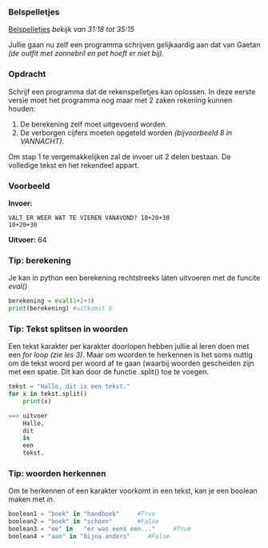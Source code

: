 ### Belspelletjes

[Belspelletjes](https://www.youtube.com/watch?v=LFLDU4Q9_Jk&t=31m18 "Basta belspelletjes") *bekijk van 31:18 tot 35:15*

Jullie gaan nu zelf een programma schrijven gelijkaardig aan dat van Gaetan *(de outfit met zonnebril en pet hoeft er niet bij).*

### Opdracht
Schrijf een programma dat de rekenspelletjes kan oplossen. In deze eerste versie moet het programma nog maar met 2 zaken rekening kunnen houden:

1. De berekening zelf moet uitgevoerd worden.
2. De verborgen cijfers moeten opgeteld worden *(bijvoorbeeld 8 in VANNACHT)*.

Om stap 1 te vergemakkelijken zal de invoer uit 2 delen bestaan. De volledige tekst en het rekendeel appart.  

### Voorbeeld

**Invoer:**

    VALT ER WEER WAT TE VIEREN VANAVOND? 10+20+30
    10+20+30
    
**Uitvoer:**
    64

### Tip: berekening 
Je kan in python een berekening rechtstreeks laten uitvoeren met de funcite *eval()*
```python
berekening = eval(1+2+3)
print(berekening) #uitkomst 6
```

### Tip: Tekst splitsen in woorden
Een tekst karakter per karakter doorlopen hebben jullie al leren doen met een *for loop (zie les 3)*. Maar om woorden te herkennen is het soms nuttig om de tekst woord per woord af te gaan (waarbij woorden gescheiden zijn met een spatie. Dit kan door de functie .split() toe te voegen.
```python
tekst = "Hallo, dit is een tekst."
for x in tekst.split()
    print(x)

==> uitvoer
    Hallo,
    dit
    is
    een
    tekst.
```
### Tip: woorden herkennen
Om te herkennen of een karakter voorkomt in een tekst, kan je een boolean maken met *in*.
```python
boolean1 = "boek" in "handboek"     #True
boolean2 = "boek" in "schoen"       #False
boolean3 = "ee" in   "er was eens een..."     #True
boolean4 = "aan" in "bijna anders"     #False

```



